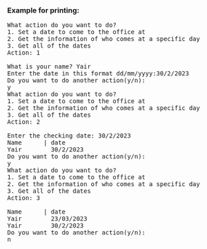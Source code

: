<h3>Example for printing:</h3>

<pre>
What action do you want to do?
1. Set a date to come to the office at
2. Get the information of who comes at a specific day
3. Get all of the dates
Action: 1

What is your name? Yair
Enter the date in this format dd/mm/yyyy:30/2/2023
Do you want to do another action(y/n):
y
What action do you want to do?
1. Set a date to come to the office at
2. Get the information of who comes at a specific day
3. Get all of the dates
Action: 2

Enter the checking date: 30/2/2023
Name      | date
Yair        30/2/2023
Do you want to do another action(y/n):
y
What action do you want to do?
1. Set a date to come to the office at
2. Get the information of who comes at a specific day
3. Get all of the dates
Action: 3

Name      | date
Yair        23/03/2023
Yair        30/2/2023
Do you want to do another action(y/n):
n
</pre>
